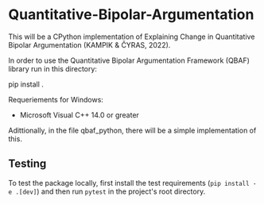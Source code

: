 # Quantitative-Bipolar-Argumentation
This will be a CPython implementation of Explaining Change in Quantitative Bipolar Argumentation (KAMPIK &amp; ČYRAS,  2022).

In order to use the Quantitative Bipolar Argumentation Framework (QBAF) library run in this directory:

pip install .

Requeriements for Windows: 
- Microsoft Visual C++ 14.0 or greater

Adittionally, in the file qbaf_python, there will be a simple implementation of this.

## Testing
To test the package locally, first install the test requirements (`pip install -e .[dev]`) and then run `pytest` in the project's root directory.